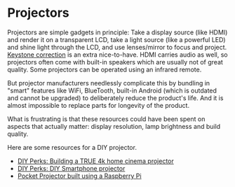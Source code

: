 # Projectors

Projectors are simple gadgets in principle: Take a display source (like HDMI) and render it on a transparent LCD, take a light source (like a powerful LED) and shine light through the LCD, and use lenses/mirror to focus and project. [Keystone correction](https://www.cnet.com/tech/home-entertainment/what-is-keystone-correction-for-projectors-and-why-you-should-avoid-it/) is an extra nice-to-have. HDMI carries audio as well, so projectors often come with built-in speakers which are usually not of great quality. Some projectors can be operated using an infrared remote.

But projector manufacturers needlessly complicate this by bundling in "smart" features like WiFi, BlueTooth, built-in Android (which is outdated and cannot be upgraded) to deliberately reduce the product's life. And it is almost impossible to replace parts for longevity of the product.

What is frustrating is that these resources could have been spent on aspects that actually matter: display resolution, lamp brightness and build quality.

Here are some resources for a DIY projector.

* [DIY Perks: Building a TRUE 4k home cinema projector](https://www.youtube.com/watch?v=YfvTjQ9MCwY)
* [DIY Perks: DIY Smartphone projector](https://www.youtube.com/watch?v=FKL9_bdtHq0)
* [Pocket Projector built using a Raspberry Pi](https://www.mickmake.com/products/piprojector-1-x-series-documentation/)

